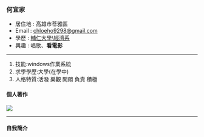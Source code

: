 ### 何宜家

- 居住地 : 高雄市苓雅區
- Email : chloeho9298@gmail.com
- 學歷 : [輔仁大學\經濟系](https://www.economics.fju.edu.tw/)
- 興趣 : 唱歌、**看電影**

<hr>

1. 技能:windows作業系統
2. 求學學歷:大學(在學中)
3. 人格特質:活潑 樂觀 開朗 負責 積極
#### 個人著作
![](照片.jpg)
<hr>

#### 自我簡介
